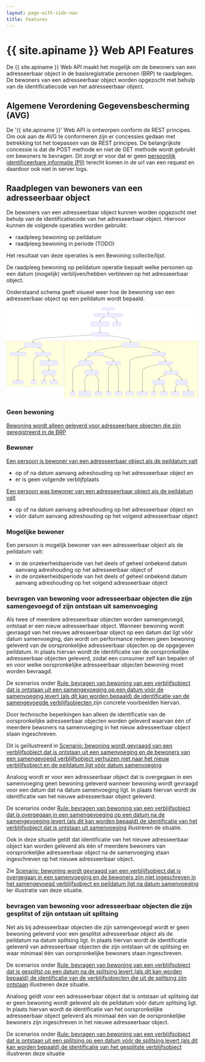 ```yaml
---
layout: page-with-side-nav
title: Features
---
```


# {{ site.apiname }} Web API Features

De {{ site.apiname }} Web API maakt het mogelijk om de bewoners van een adresseerbaar object in de basisregistratie personen (BRP) te raadplegen. De bewoners van een adresseerbaar object worden opgezocht met behulp van de identificatiecode van het adresseerbaar object.

## Algemene Verordening Gegevensbescherming (AVG)

De '{{ site.apiname }}' Web API is ontworpen conform de REST principes. Om ook aan de AVG te conformeren zijn er concessies gedaan met betrekking tot het toepassen van de REST principes. De belangrijkste concessie is dat de POST methode en niet de GET methode wordt gebruikt om bewoners te bevragen. Dit zorgt er voor dat er geen [persoonlijk identificeerbare informatie (PII)](https://piwikpro.nl/blog/pii-niet-pii-en-persoonsgegevens/) terecht komen in de url van een request en daardoor ook niet in server logs.

## Raadplegen van bewoners van een adresseerbaar object

De bewoners van een adresseerbaar object kunnen worden opgezocht met behulp van de identificatiecode van het adresseerbaar object. Hiervoor kunnen de volgende operaties worden gebruikt:

- raadpleeg bewoning op peildatum
- raadpleeg bewoning in periode (TODO)

Het resultaat van deze operaties is een Bewoning collectie/lijst.

De raadpleeg bewoning op peildatum operatie bepaalt welke personen op een datum (mogelijk) verblijven/hebben verbleven op het adresseerbaar object.

Onderstaand schema geeft visueel weer hoe de bewoning van een adresseerbaar object op een peildatum wordt bepaald.

![bewoning op peildatum](./img/bewoning-op-peildatum-diagram-1.svg)

### Geen bewoning

[Bewoning wordt alleen geleverd voor adresseerbare objecten die zijn geregistreerd in de BRP](../features/raadpleeg-bewoning-op-peildatum/overzicht.feature#bewoning-wordt-alleen-geleverd-voor-adresseerbare-objecten-die-zijn-geregistreerd-in-de-BRP)

### Bewoner

[Een persoon is bewoner van een adresseerbaar object als de peildatum valt](../features/raadpleeg-bewoning-op-peildatum/overzicht.feature#een-persoon-is-bewoner-van-een-adresseerbaar-object-als-de-peildatum-valt)
- op of na datum aanvang adreshouding op het adresseerbaar object en
- er is geen volgende verblijfplaats

[Een persoon was bewoner van een adresseerbaar object als de peildatum valt](../features/raadpleeg-bewoning-op-peildatum/overzicht.feature#een-persoon-was-bewoner-van-een-adresseerbaar-object-als-de-peildatum-valt)
- op of na datum aanvang adreshouding op het adresseerbaar object en
- vóór datum aanvang adreshouding op het volgend adresseerbaar object 

### Mogelijke bewoner

Een persoon is mogelijk bewoner van een adresseerbaar object als de peildatum valt:
- in de onzekerheidsperiode van het deels of geheel onbekend datum aanvang adreshouding op het adresseerbaar object of
- in de onzekerheidsperiode van het deels of geheel onbekend datum aanvang adreshouding op het volgend adresseerbaar object

### bevragen van bewoning voor adresseerbaar objecten die zijn samengevoegd of zijn ontstaan uit samenvoeging

Als twee of meerdere adresseerbaar objecten worden samengevoegd, ontstaat er een nieuw adresseerbaar object. Wanneer bewoning wordt gevraagd van het nieuwe adresseerbaar object op een datum dat ligt vóór datum samenvoeging, dan wordt om performance redenen geen bewoning geleverd van de oorspronkelijke adresseerbaar objecten op de opgegeven peildatum. In plaats hiervan wordt de identificatie van de oorspronkelijke adresseerbaar objecten geleverd, zodat een consumer zelf kan bepalen of en voor welke oorspronkelijke adresseerbaar objecten bewoning moet worden bevraagd.

De scenarios onder [Rule: bevragen van bewoning van een verblijfsobject dat is ontstaan uit een samengevoeging op een datum vóór de samenvoeging levert (als dit kan worden bepaald) de identificatie van de samengevoegde verblijfsobjecten
]() zijn concrete voorbeelden hiervan.

Door technische beperkingen kan alleen de identificatie van de oorspronkelijke adresseerbaar objecten worden geleverd waarvan één of meerdere bewoners na samenvoeging in het nieuw adresseerbaar object staan ingeschreven.

Dit is geïllustreerd in [Scenario: bewoning wordt gevraagd van een verblijfsobject dat is ontstaan uit een samenvoeging en de bewoners van een samengevoegd verblijfsobject verhuizen niet naar het nieuw verblijfsobject en de peildatum ligt vóór datum samenvoeging]()

Analoog wordt er voor een adresseerbaar object dat is overgegaan in een samenvoeging geen bewoning geleverd wanneer bewoning wordt gevraagd voor een datum dat na datum samenvoeging ligt. In plaats hiervan wordt de identificatie van het nieuwe adresseerbaar object geleverd.

De scenarios onder [Rule: bevragen van bewoning van een verblijfsobject dat is overgegaan in een samengevoeging op een datum na de samengevoeging levert (als dit kan worden bepaald) de identificatie van het verblijfsobject dat is ontstaan uit samenvoeging]() illustreren de situatie.

Ook in deze situatie geldt dat identificatie van het nieuwe adresseerbaar object kan worden geleverd als één of meerdere bewoners van oorspronkelijke adresseerbaar object na de samenvoeging staan ingeschreven op het nieuwe adresseerbaar object.

Zie [Scenario: bewoning wordt gevraagd van een verblijfsobject dat is overgegaan in een samenvoeging en de bewoners zijn niet ingeschreven in het samengevoegd verblijfsobject en peildatum ligt na datum samenvoeging]() ter illustratie van deze situatie.


### bevragen van bewoning voor adresseerbaar objecten die zijn gesplitst of zijn ontstaan uit splitsing

Net als bij adresseerbaar objecten die zijn samengevoegd wordt er geen bewoning geleverd voor een gesplitst adresseerbaar object als de peildatum na datum splitsing ligt. In plaats hiervan wordt de identificatie geleverd van adresseerbaar objecten die zijn ontstaan uit de splitsing en waar minimaal één van oorspronkelijke bewoners staan ingeschreven.

De scenarios onder [Rule: bevragen van bewoning van een verblijfsobject dat is gesplitst op een datum na de splitsing levert (als dit kan worden bepaald) de identificatie van de verblijfsobjecten die uit de splitsing zijn ontstaan]()
illustreren deze situatie.

Analoog geldt voor een adresseerbaar object dat is ontstaan uit splitsing dat er geen bewoning wordt geleverd als de peildatum vóór datum splitsing ligt. In plaats hiervan wordt de identificatie van het oorspronkelijke adresseerbaar object geleverd als minimaal één van de oorspronkelijke bewoners zijn ingeschreven in het nieuwe adresseerbaar object.

De scenarios onder [Rule: bevragen van bewoning van een verblijfsobject dat is ontstaan uit een splitsing op een datum vóór de splitsing levert (als dit kan worden bepaald) de identificatie van het gesplitste verblijfsobject]() illustreren deze situatie